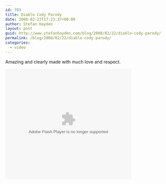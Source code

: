 ```yaml
---
id: 783
title: Diablo Cody Parody
date: 2008-02-22T17:23:37+00:00
author: Stefan Hayden
layout: post
guid: http://www.stefanhayden.com/blog/2008/02/22/diablo-cody-parody/
permalink: /blog/2008/02/22/diablo-cody-parody/
categories:
  - video
---
```

Amazing and clearly made with much love and respect.

<object width="400" height="350"><param name="allowFullScreen" value="true" /><param name="movie" value="http://www.superdeluxe.com/static/swf/share_vidplayer.swf" /><param name="FlashVars" value="id=D81F2344BF5AC7BBFF21362306D9846A08EA432DC50D4844" /><embed src="http://www.superdeluxe.com/static/swf/share_vidplayer.swf" FlashVars="id=D81F2344BF5AC7BBFF21362306D9846A08EA432DC50D4844" type="application/x-shockwave-flash" width="400" height="350" allowFullScreen="true" ></embed></object>